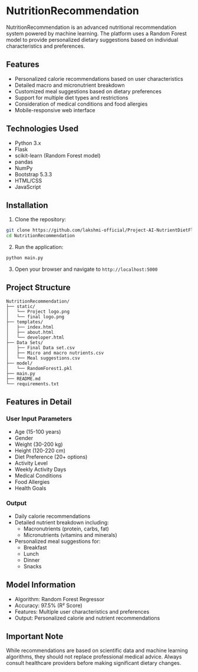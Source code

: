 # NutritionRecommendation

NutritionRecommendation is an advanced nutritional recommendation system powered by machine learning. The platform uses a Random Forest model to provide personalized dietary suggestions based on individual characteristics and preferences.

## Features

- Personalized calorie recommendations based on user characteristics
- Detailed macro and micronutrient breakdown
- Customized meal suggestions based on dietary preferences
- Support for multiple diet types and restrictions
- Consideration of medical conditions and food allergies
- Mobile-responsive web interface

## Technologies Used

- Python 3.x
- Flask
- scikit-learn (Random Forest model)
- pandas
- NumPy
- Bootstrap 5.3.3
- HTML/CSS
- JavaScript

## Installation

1. Clone the repository:

```bash
git clone https://github.com/lakshmi-official/Project-AI-NutrientDietFlow.git
cd NutritionRecommendation
```

2. Run the application:

```bash
python main.py
```

3. Open your browser and navigate to `http://localhost:5000`

## Project Structure

```
NutritionRecommendation/
├── static/
│   └── Project logo.png
│   └── final logo.png
├── templates/
│   ├── index.html
│   ├── about.html
│   └── developer.html
├── Data Sets/
│   ├── Final Data set.csv
│   ├── Micro and macro nutrients.csv
│   └── Meal suggestions.csv
├── model/
│   └── RandomForest1.pkl
├── main.py
├── README.md
└── requirements.txt
```

## Features in Detail

### User Input Parameters

- Age (15-100 years)
- Gender
- Weight (30-200 kg)
- Height (120-220 cm)
- Diet Preference (20+ options)
- Activity Level
- Weekly Activity Days
- Medical Conditions
- Food Allergies
- Health Goals

### Output

- Daily calorie recommendations
- Detailed nutrient breakdown including:
  - Macronutrients (protein, carbs, fat)
  - Micronutrients (vitamins and minerals)
- Personalized meal suggestions for:
  - Breakfast
  - Lunch
  - Dinner
  - Snacks

## Model Information

- Algorithm: Random Forest Regressor
- Accuracy: 97.5% (R² Score)
- Features: Multiple user characteristics and preferences
- Output: Personalized calorie and nutrient recommendations

## Important Note

While recommendations are based on scientific data and machine learning algorithms, they should not replace professional medical advice. Always consult healthcare providers before making significant dietary changes.
